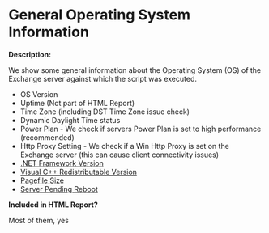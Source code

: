 General Operating System Information
======

**Description:**

We show some general information about the Operating System (OS) of the Exchange server against which the script was executed.

- OS Version
- Uptime (Not part of HTML Report)
- Time Zone (including DST Time Zone issue check)
- Dynamic Daylight Time status
- Power Plan - We check if servers Power Plan is set to high performance (recommended)
- Http Proxy Setting - We check if a Win Http Proxy is set on the Exchange server (this can cause client connectivity issues)
- [.NET Framework Version](NETFrameworkSupportabilityCheck.md)
- [Visual C++ Redistributable Version](VisualCRedistributableVersionCheck.md)
- [Pagefile Size](PagefileSizeCheck.md)
- [Server Pending Reboot](ServerPendingRebootCheck.md)

**Included in HTML Report?**

Most of them, yes